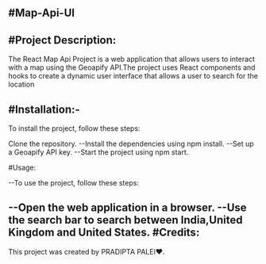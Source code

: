 #Map-Api-UI
--
#Project Description:
--
 The React Map Api Project is a web application that allows users to interact with a map using the Geoapify API.The project uses React components and hooks to create      a dynamic user interface that allows a user to search for the location
 
#Installation:-
--
To install the project, follow these steps:

Clone the repository.
--Install the dependencies using npm install.
--Set up a Geoapify API key.
--Start the project using npm start.

#Usage:

--To use the project, follow these steps:

  --Open the web application in a browser.
--Use the search bar to search between India,United Kingdom and United States.
#Credits:
--
This project was created by PRADIPTA PALEI❤️.

  

